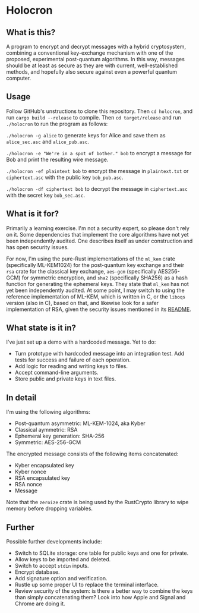 # Holocron

## What is this?

A program to encrypt and decrypt messages with a hybrid cryptosystem, combining a conventional key-exchange mechanism with one of the proposed, experimental post-quantum algorithms. In this way, messages should be at least as secure as they are with current, well-established methods, and hopefully also secure against even a powerful quantum computer.

## Usage

Follow GitHub's unstructions to clone this repository. Then `cd holocron`, and run `cargo build --release` to compile. Then `cd target/release` and run `./holocron` to run the program as follows:

`./holocron -g alice` to generate keys for Alice and save them as `alice_sec.asc` and `alice_pub.asc`.

`./holocron -e "We're in a spot of bother." bob` to encrypt a message for Bob and print the resulting wire message.

`./holocron -ef plaintext bob` to encrypt the message in `plaintext.txt` or `ciphertext.asc` with the public key `bob_pub.asc`.

`./holocron -df ciphertext bob` to decrypt the message in `ciphertext.asc` with the secret key `bob_sec.asc`.

## What is it for?

Primarily a learning exercise. I'm not a security expert, so please don't rely on it. Some dependencies that implement the core algorithms have not yet been independently audited. One describes itself as under construction and has open security issues.

For now, I'm using the pure-Rust implementations of the `ml_kem` crate (specifically ML-KEM1024) for the post-quantum key exchange and their `rsa` crate for the classical key exchange, `aes-gcm` (specifically AES256-GCM) for symmetric encryption, and `sha2` (specifically SHA256) as a hash function for generating the ephemeral keys. They state that `ml_kem` has not yet been independently audited. At some point, I may switch to using the reference implementation of ML-KEM, which is written in C, or the `liboqs` version (also in C), based on that, and likewise look for a safer implementation of RSA, given the security issues mentioned in its [README](https://github.com/RustCrypto/RSA?tab=readme-ov-file#%EF%B8%8Fsecurity-warning).

## What state is it in?

I've just set up a demo with a hardcoded message. Yet to do:

- Turn prototype with hardcoded message into an integration test. Add tests for success and failure of each operation.
- Add logic for reading and writing keys to files.
- Accept command-line arguments.
- Store public and private keys in text files.

## In detail

I'm using the following algorithms:

- Post-quantum asymmetric: ML-KEM-1024, aka Kyber
- Classical aymmetric: RSA
- Ephemeral key generation: SHA-256
- Symmetric: AES-256-GCM

The encrypted message consists of the following items concatenated:

- Kyber encapsulated key
- Kyber nonce
- RSA encapsulated key
- RSA nonce
- Message

Note that the `zeroize` crate is being used by the RustCrypto library to wipe memory before dropping variables.

## Further

Possible further developments include:

- Switch to SQLite storage: one table for public keys and one for private.
- Allow keys to be imported and deleted.
- Switch to accept `stdin` inputs.
- Encrypt database.
- Add signature option and verification.
- Rustle up some proper UI to replace the terminal interface.
- Review security of the system: is there a better way to combine the keys than simply concatenating them? Look into how Apple and Signal and Chrome are doing it.
